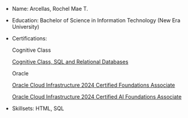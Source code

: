 - Name: Arcellas, Rochel Mae T.
- Education: Bachelor of Science in Information Technology (New Era University)
- Certifications:

  Cognitive Class
  
  [Cognitive Class, SQL and Relational Databases](https://courses.cognitiveclass.ai/certificates/97cd235a9a144a52b18ccc61e3dd402a)
  
  Oracle
  
  [Oracle Cloud Infrastructure 2024 Certified Foundations Associate](https://catalog-education.oracle.com/ords/certview/sharebadge?id=BB3D533BADA80852F9EAAC0B9894F421F8A6664D16C939F38FC2CD40834E349E)
  
  [Oracle Cloud Infrastructure 2024 Certified AI Foundations Associate](https://catalog-education.oracle.com/ords/certview/sharebadge?id=44C3A05A94DC8E55A4D44558124837AF6142B69BD630A42D8A7AE77E71BB3952)
  
- Skillsets: HTML, SQL

<!---
git-mae/git-mae is a ✨ special ✨ repository because its `README.md` (this file) appears on your GitHub profile.
You can click the Preview link to take a look at your changes.
--->
